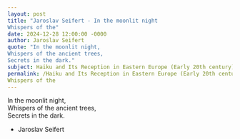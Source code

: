 ```yaml
---
layout: post
title: "Jaroslav Seifert - In the moonlit night  
Whispers of the"
date: 2024-12-28 12:00:00 -0000
author: Jaroslav Seifert
quote: "In the moonlit night,  
Whispers of the ancient trees,  
Secrets in the dark."
subject: Haiku and Its Reception in Eastern Europe (Early 20th century)
permalink: /Haiku and Its Reception in Eastern Europe (Early 20th century)/Jaroslav Seifert/Jaroslav Seifert - In the moonlit night  
Whispers of the
---
```


In the moonlit night,  
Whispers of the ancient trees,  
Secrets in the dark.

- Jaroslav Seifert
